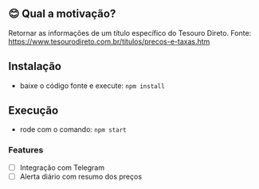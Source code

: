 ## :blush: **Qual a motivação?**

Retornar as informações de um título específico do Tesouro Direto.
Fonte: https://www.tesourodireto.com.br/titulos/precos-e-taxas.htm

## Instalação

- baixe o código fonte e execute: `npm install`

## Execução

- rode com o comando: `npm start`

### Features

- [ ] Integração com Telegram
- [ ] Alerta diário com resumo dos preços
